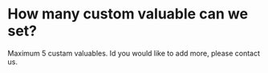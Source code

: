# How many custom valuable can we set?

Maximum 5 custam valuables. Id you would like to add more, please contact us.
